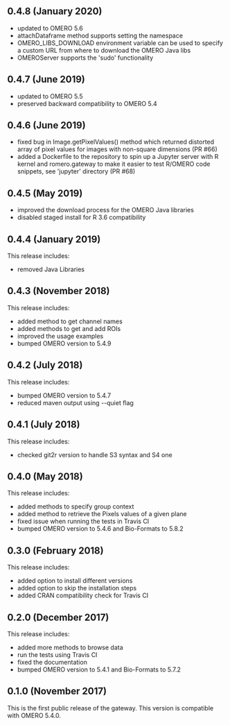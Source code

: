0.4.8 (January 2020)
--------------------

- updated to OMERO 5.6
- attachDataframe method supports setting the namespace
- OMERO_LIBS_DOWNLOAD environment variable can be used to specify
  a custom URL from where to download the OMERO Java libs
- OMEROServer supports the 'sudo' functionality

0.4.7 (June 2019)
-----------------

- updated to OMERO 5.5
- preserved backward compatibility to OMERO 5.4

0.4.6 (June 2019)
-----------------

- fixed bug in Image.getPixelValues() method which returned
  distorted array of pixel values for images with non-square
  dimensions (PR #66)
- added a Dockerfile to the repository to spin up a Jupyter server 
  with R kernel and romero.gateway to make it easier to test R/OMERO
  code snippets, see 'jupyter' directory (PR #68)

0.4.5 (May 2019)
----------------

- improved the download process for the OMERO
  Java libraries
- disabled staged install for R 3.6 compatibility

0.4.4 (January 2019)
--------------------

This release includes:

- removed Java Libraries

0.4.3 (November 2018)
---------------------

This release includes:

- added method to get channel names
- added methods to get and add ROIs
- improved the usage examples
- bumped OMERO version to 5.4.9

0.4.2 (July 2018)
-----------------

This release includes:

- bumped OMERO version to 5.4.7
- reduced maven output using --quiet flag

0.4.1 (July 2018)
-----------------

This release includes:

- checked git2r version to handle S3 syntax and S4 one

0.4.0 (May 2018)
----------------

This release includes:

- added methods to specify group context
- added method to retrieve the Pixels values of a given plane
- fixed issue when running the tests in Travis CI
- bumped OMERO version to 5.4.6 and Bio-Formats to 5.8.2

0.3.0 (February 2018)
---------------------

This release includes:

 - added option to install different versions
 - added option to skip the installation steps
 - added CRAN compatibility check for Travis CI

0.2.0 (December 2017)
---------------------

This release includes:

 - added more methods to browse data
 - run the tests using Travis CI
 - fixed the documentation
 - bumped OMERO version to 5.4.1 and Bio-Formats to 5.7.2

0.1.0 (November 2017)
---------------------

This is the first public release of the gateway.
This version is compatible with OMERO 5.4.0.
